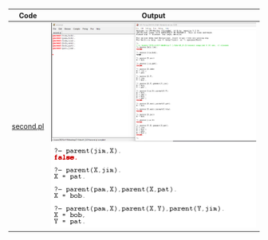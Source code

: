 | Code | Output |
|--------|--------|
|[second.pl](./code/second.pl)|![1.png](./outputs/1.png)![2.png](./outputs/2.png)|
